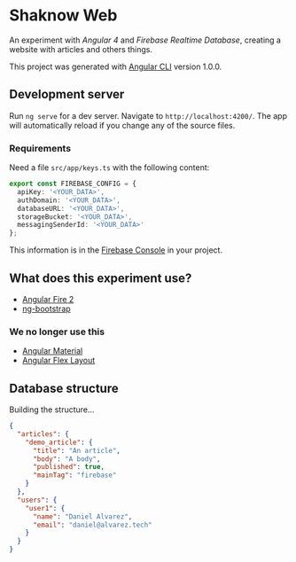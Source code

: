 # Shaknow Web

An experiment with _Angular 4_ and _Firebase Realtime Database_, creating a website with articles and others things. 

This project was generated with [Angular CLI](https://github.com/angular/angular-cli) version 1.0.0.

## Development server

Run `ng serve` for a dev server. Navigate to `http://localhost:4200/`. The app will automatically reload if you change any of the source files.

### Requirements

Need a file `src/app/keys.ts` with the following content:
 
```typescript
export const FIREBASE_CONFIG = {
  apiKey: '<YOUR_DATA>',
  authDomain: '<YOUR_DATA>',
  databaseURL: '<YOUR_DATA>',
  storageBucket: '<YOUR_DATA>',
  messagingSenderId: '<YOUR_DATA>'
};
```

This information is in the [Firebase Console](https://console.firebase.google.com/) in your project.

## What does this experiment use?

* [Angular Fire 2](https://github.com/angular/angularfire2)
* [ng-bootstrap](https://github.com/ng-bootstrap/ng-bootstrap)

### We no longer use this

* [Angular Material](https://material.angular.io/)
* [Angular Flex Layout](https://github.com/angular/flex-layout)

## Database structure

Building the structure...

```json
{
  "articles": {
    "demo_article": {
      "title": "An article",
      "body": "A body",
      "published": true,
      "mainTag": "firebase"
    }
  },
  "users": {
    "user1": {
      "name": "Daniel Alvarez",
      "email": "daniel@alvarez.tech"
    }
  }
}
```
